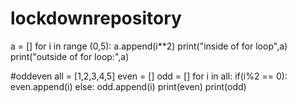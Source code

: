 # lockdownrepository
a = []
for i in range (0,5):
  a.append(i**2)
  print("inside of for loop",a)
print("outside of for loop:",a)

#oddeven
all = [1,2,3,4,5]
even = []
odd = []
for i in all:
  if(i%2 == 0):
    even.append(i)
  else:
		odd.append(i)
print(even)
print(odd)
